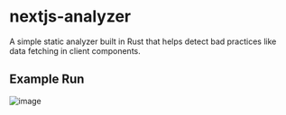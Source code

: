 # nextjs-analyzer

A simple static analyzer built in Rust that helps detect bad practices like data fetching in client components.

## Example Run
![image](https://github.com/user-attachments/assets/08c841f9-079b-4906-8d73-b7f77b6262ec)

